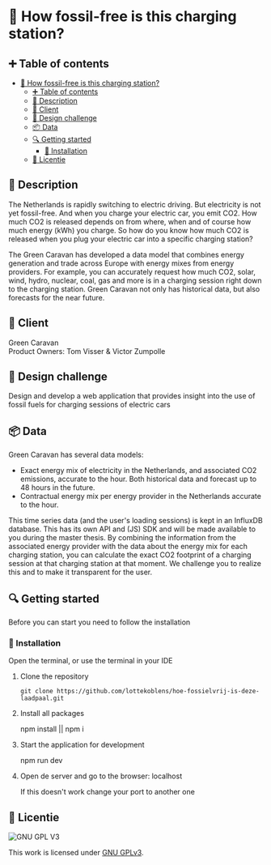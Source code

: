 # :seedling: How fossil-free is this charging station?


## :heavy_plus_sign: Table of contents
- [:seedling: How fossil-free is this charging station?](#seedling-how-fossil-free-is-this-charging-station)
  - [:heavy_plus_sign: Table of contents](#heavy_plus_sign-table-of-contents)
  - [:memo: Description](#memo-description)
  - [:construction_worker: Client](#construction_worker-client)
  - [:rocket: Design challenge](#rocket-design-challenge)
  - [:package: Data](#package-data)
  - [🔍 Getting started](#-getting-started)
    - [🔨 Installation](#-installation)
  - [:bookmark: Licentie](#bookmark-licentie)

## :memo: Description
The Netherlands is rapidly switching to electric driving. But electricity is not yet fossil-free. And when you charge your electric car, you emit CO2. How much CO2 is released depends on
from where, when and of course how much energy (kWh) you charge. So how do you know how much CO2 is released when you plug your electric car into a specific charging station?

The Green Caravan has developed a data model that combines energy generation and trade across Europe with energy mixes from energy providers. For example, you can accurately request how much CO2, solar, wind, hydro, nuclear, coal, gas and more is in a charging session right down to the charging station. Green Caravan not only has historical data, but also forecasts for the near future.

## :construction_worker: Client
Green Caravan  
Product Owners: Tom Visser & Victor Zumpolle

## :rocket: Design challenge
Design and develop a web application that provides insight into the use of fossil fuels for charging sessions of electric cars

## :package: Data
Green Caravan has several data models:
* Exact energy mix of electricity in the Netherlands, and associated CO2 emissions, accurate to the hour. Both historical data and forecast up to 48 hours in the future.
* Contractual energy mix per energy provider in the Netherlands accurate to the hour.

This time series data (and the user's loading sessions) is kept in an InfluxDB database. This has its own API and (JS) SDK and will be made available to you during the master thesis. By combining the information from the associated energy provider with the data about the energy mix for each charging station, you can calculate the exact CO2 footprint of a charging session at that charging station at that moment. We challenge you to realize this and to make it transparent for the user.

## 🔍 Getting started
Before you can start you need to follow the installation

### 🔨 Installation
Open the terminal, or use the terminal in your IDE

1. Clone the repository

   ``` git clone https://github.com/lottekoblens/hoe-fossielvrij-is-deze-laadpaal.git ```

2. Install all packages

   npm install || npm i

3. Start the application for development

   npm run dev

4. Open de server and go to the browser: localhost 

   If this doesn't work change your port to another one

## :bookmark: Licentie

![GNU GPL V3](https://www.gnu.org/graphics/gplv3-127x51.png)

This work is licensed under [GNU GPLv3](./LICENSE).
